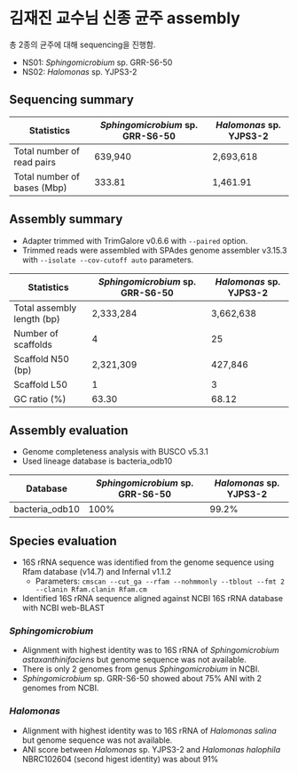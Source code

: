# 김재진 교수님 신종 균주 assembly

총 2종의 균주에 대해 sequencing을 진행함.

* NS01: _Sphingomicrobium_ sp. GRR-S6-50
* NS02: _Halomonas_ sp. YJPS3-2

## Sequencing summary

Statistics | _Sphingomicrobium_ sp. GRR-S6-50 | _Halomonas_ sp. YJPS3-2
---- | ---- | ----
Total number of read pairs | 639,940 | 2,693,618
Total number of bases (Mbp) | 333.81 | 1,461.91

## Assembly summary

* Adapter trimmed with TrimGalore v0.6.6 with `--paired` option.
* Trimmed reads were assembled with SPAdes genome assembler v3.15.3 with `--isolate --cov-cutoff auto` parameters.

Statistics | _Sphingomicrobium_ sp. GRR-S6-50 | _Halomonas_ sp. YJPS3-2
---- | ---- | ----
Total assembly length (bp) | 2,333,284 | 3,662,638
Number of scaffolds | 4 | 25
Scaffold N50 (bp) | 2,321,309 | 427,846
Scaffold L50 | 1 | 3
GC ratio (%) | 63.30 | 68.12

## Assembly evaluation

* Genome completeness analysis with BUSCO v5.3.1
* Used lineage database is bacteria_odb10

Database | _Sphingomicrobium_ sp. GRR-S6-50 | _Halomonas_ sp. YJPS3-2
---- | ---- | ----
bacteria_odb10 | 100% | 99.2%

## Species evaluation

* 16S rRNA sequence was identified from the genome sequence using Rfam database (v14.7) and Infernal v1.1.2
  * Parameters: `cmscan --cut_ga --rfam --nohmmonly --tblout --fmt 2 --clanin Rfam.clanin Rfam.cm`
* Identified 16S rRNA sequence aligned against NCBI 16S rRNA database with NCBI web-BLAST

### _Sphingomicrobium_

* Alignment with highest identity was to 16S rRNA of _Sphingomicrobium astaxanthinifaciens_ but genome sequence was not available.
* There is only 2 genomes from genus _Sphingomicrobium_ in NCBI.
* _Sphingomicrobium_ sp. GRR-S6-50 showed about 75% ANI with 2 genomes from NCBI.

### _Halomonas_

* Alignment with highest identity was to 16S rRNA of _Halomonas salina_ but genome sequence was not available.
* ANI score between _Halomonas_ sp. YJPS3-2 and _Halomonas halophila_ NBRC102604 (second higest identity) was about 91%
